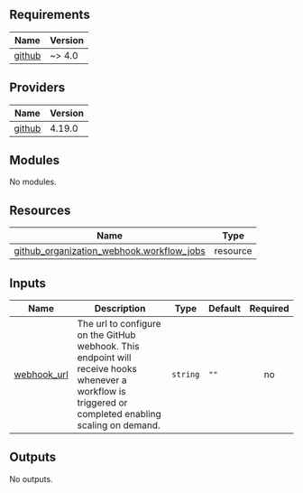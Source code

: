 <!-- BEGIN_TF_DOCS -->
## Requirements

| Name | Version |
|------|---------|
| <a name="requirement_github"></a> [github](#requirement\_github) | ~> 4.0 |

## Providers

| Name | Version |
|------|---------|
| <a name="provider_github"></a> [github](#provider\_github) | 4.19.0 |

## Modules

No modules.

## Resources

| Name | Type |
|------|------|
| [github_organization_webhook.workflow_jobs](https://registry.terraform.io/providers/integrations/github/latest/docs/resources/organization_webhook) | resource |

## Inputs

| Name | Description | Type | Default | Required |
|------|-------------|------|---------|:--------:|
| <a name="input_webhook_url"></a> [webhook\_url](#input\_webhook\_url) | The url to configure on the GitHub webhook. This endpoint will receive hooks whenever a workflow is triggered or completed enabling scaling on demand. | `string` | `""` | no |

## Outputs

No outputs.
<!-- END_TF_DOCS -->